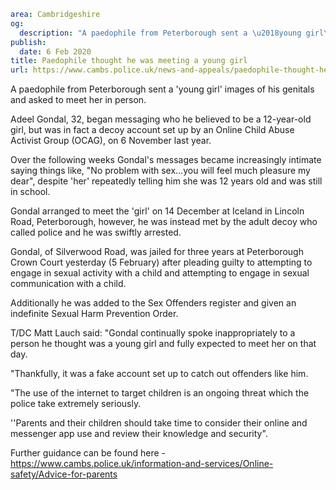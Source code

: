 ```yaml
area: Cambridgeshire
og:
  description: "A paedophile from Peterborough sent a \u2018young girl\u2019 images of his genitals and asked to meet her in person."
publish:
  date: 6 Feb 2020
title: Paedophile thought he was meeting a young girl
url: https://www.cambs.police.uk/news-and-appeals/paedophile-thought-he-was-meeting-a-young-girl
```

A paedophile from Peterborough sent a 'young girl' images of his genitals and asked to meet her in person.

Adeel Gondal, 32, began messaging who he believed to be a 12-year-old girl, but was in fact a decoy account set up by an Online Child Abuse Activist Group (OCAG), on 6 November last year.

Over the following weeks Gondal's messages became increasingly intimate saying things like, "No problem with sex…you will feel much pleasure my dear", despite 'her' repeatedly telling him she was 12 years old and was still in school.

Gondal arranged to meet the 'girl' on 14 December at Iceland in Lincoln Road, Peterborough, however, he was instead met by the adult decoy who called police and he was swiftly arrested.

Gondal, of Silverwood Road, was jailed for three years at Peterborough Crown Court yesterday (5 February) after pleading guilty to attempting to engage in sexual activity with a child and attempting to engage in sexual communication with a child.

Additionally he was added to the Sex Offenders register and given an indefinite Sexual Harm Prevention Order.

T/DC Matt Lauch said: "Gondal continually spoke inappropriately to a person he thought was a young girl and fully expected to meet her on that day.

"Thankfully, it was a fake account set up to catch out offenders like him.

"The use of the internet to target children is an ongoing threat which the police take extremely seriously.

''Parents and their children should take time to consider their online and messenger app use and review their knowledge and security".

Further guidance can be found here -https://www.cambs.police.uk/information-and-services/Online-safety/Advice-for-parents
